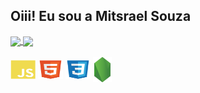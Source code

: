 ## Oiii! Eu sou a Mitsrael Souza
<a href="https://github.com/M-its">
  <img align="center" height="160em" src="https://github-readme-stats-eight-theta.vercel.app/api?username=M-its&show_icons=true&theme=react"/>
  <img align="center" height="160em" src="https://github-readme-stats.vercel.app/api/top-langs/?username=M-its&layout=compact&langs_count=8&theme=react"/>
</a>

<div style="display: inline_block"><br>
  <img align="center" alt="Js" height="30" width="40" src="https://raw.githubusercontent.com/devicons/devicon/master/icons/javascript/javascript-plain.svg">
  <img align="center" alt="HTML" height="30" width="40" src="https://raw.githubusercontent.com/devicons/devicon/master/icons/html5/html5-original.svg">
  <img align="center" alt="CSS" height="30" width="40" src="https://raw.githubusercontent.com/devicons/devicon/master/icons/css3/css3-original.svg">
  <img align="center" alt="nodejs" width="30" height="40" src="https://raw.githubusercontent.com/devicons/devicon/master/icons/nodejs/nodejs-original.svg"/>
</div>
  
